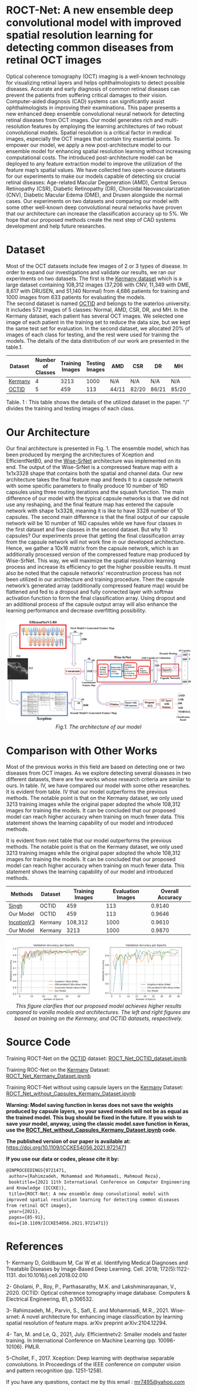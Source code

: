 # ROCT-Net: A new ensemble deep convolutional model with improved spatial resolution learning for detecting common diseases from retinal OCT images

Optical coherence tomography (OCT) imaging is a well-known technology for visualizing retinal layers and helps ophthalmologists to detect possible diseases. Accurate and early diagnosis of common retinal diseases can prevent the patients from suffering critical damages to their vision. Computer-aided diagnosis (CAD) systems can significantly assist ophthalmologists in improving their examinations. This paper presents a new enhanced deep ensemble convolutional neural network for detecting retinal diseases from OCT images. Our model generates rich and multi-resolution features by employing the learning architectures of two robust convolutional models. Spatial resolution is a critical factor in medical images, especially the OCT images that contain tiny essential points. To empower our model, we apply a new post-architecture model to our ensemble model for enhancing spatial resolution learning without increasing computational costs. The introduced post-architecture model can be deployed to any feature extraction model to improve the utilization of the feature map’s spatial values. We have collected two open-source datasets for our experiments to make our models capable of detecting six crucial retinal diseases: Age-related Macular Degeneration (AMD), Central Serous Retinopathy (CSR), Diabetic Retinopathy (DR), Choroidal Neovascularization (CNV), Diabetic Macular Edema (DME), and Drusen alongside the normal cases. Our experiments on two datasets and comparing our model with some other well-known deep convolutional neural networks have proven that our architecture can increase the classification accuracy up to 5%. We hope that our proposed methods create the next step of CAD systems development and help future researches.

# Dataset

Most of the OCT datasets include few images of 2 or 3 types of disease. In order to expand our investigations and validate our results, we ran our experiments on two datasets.
The first is the [Kermany dataset](https://data.mendeley.com/datasets/rscbjbr9sj/3) which is a large dataset containing 108,312 images (37,206 with CNV, 11,349 with DME, 8,617 with DRUSEN, and 51,140 Normal) from 4,686 patients for training and 1000 images from 633 patients for evaluating the models.</br>
The second dataset is named [OCTID](https://www.sciencedirect.com/science/article/abs/pii/S0045790618330842) and belongs to the waterloo university. It includes 572 images of 5 classes: Normal, AMD, CSR, DR, and MH. In the Kermany dataset, each patient has several OCT images. We selected one image of each patient in the training set to reduce the data size, but we kept the same test set for evaluation. In the second dataset, we allocated 20% of images of each class for testing, and the rest were used for training the models. The details of the data distribution of our work are
presented in the table.1.


  Dataset | Number of Classes | Training Images | Testing Images | AMD | CSR | DR | MH | CNV | DME | DRUSEN | NORMAL |
------------ | ------------- | ------------- | -------------  | -------------  | -------------  | -------------  | -------------  | -------------  | -------------  | -------------  | -------------  
 [Kermany](https://data.mendeley.com/datasets/rscbjbr9sj/3)| 4 | 3213 | 1000 | N/A | N/A | N/A | N/A | 791/250 | 709/250 | 713/250 | 1000/250 |
[OCTID](https://www.sciencedirect.com/science/article/abs/pii/S0045790618330842) | 5 | 459 | 113 | 44/11 | 82/20 | 86/21 | 85/20 | N/A | N/A | N/A | 165/41 

Table. 1 : This table shows the details of the utilized dataset in the paper. "/" divides the training and testing images of each class.

# Our Architecture

Our final architecture is presented in Fig. 1. The ensemble model, which has been produced by merging the architectures of Xception and EfficientNetB0, and the [Wise-SrNet](https://arxiv.org/abs/2104.12294) architecture was implemented on its end. The output of the Wise-SrNet is a compressed feature map with a 1x1x3328 shape that contains both the spatial and channel data. Our new architecture takes the final feature map and feeds it to a capsule network with some specific parameters to finally produce 10 number of 16D capsules using three routing iterations and the squash function. The main difference of our model with the typical capsule networks is that we did not use any reshaping, and the final feature map has entered the capsule network with shape 1x3328, meaning it is like to have 3328 number of 1D capsules. The second main difference is that the final output of our capsule network will be 10 number of 16D capsules while we have four classes in the first dataset and five classes in the second dataset. But why 10 capsules? 
Our experiments prove that getting the final classification array from the capsule network will not work fine in our developed architecture. Hence, we gather a 10x16 matrix from the capsule network, which is an additionally processed version of the compressed feature map produced by Wise-SrNet. This way, we will maximize the spatial resolution learning process and increase its efficiency to get the higher possible results. It must also be noted that the capsule networks’ reconstruction process has not been utilized in our architecture and training procedure. Then the capsule network’s generated array (additionally compressed feature map) would be flattened and fed to a dropout and fully connected layer with softmax activation function to form the final classification array. Using dropout and an additional process of the capsule output array will also enhance the learning performance and decrease overfitting possibility.

<p align="center">
    <img src="images/model-1.jpg" alt="photo not available" width="100%" height="70%">
    <br>
    <em> Fig.1. The architecture of our model</em>
</p>

# Comparison with Other Works

Most of the previous works in this field are based on detecting one or two diseases from OCT images. As we explore detecting several diseases in two different datasets, there are few works whose research criteria are similar to ours. In table. IV, we have compared our model with some other researches. It is evident from table. IV that our model outperforms the previous methods. The notable point is that on the Kermany dataset, we only used 3213 training images while the original paper adopted the whole 108,312 images for training the models. It can be concluded that our proposed model can reach higher accuracy when training on much fewer data. This statement shows the learning capability of our model and introduced methods.

It is evident from next table that our model outperforms the previous methods. The notable point is that on the Kermany dataset, we only used 3213 training images while the original paper adopted the whole 108,312 images for training the models. It can be concluded that our proposed model can reach higher accuracy when training on much fewer data.
This statement shows the learning capability of our model and introduced methods.

  Methods | Dataset | Training Images | Evaluation Images | Overall Accuracy |
------------ | ------------- | ------------- | -------------  | -------------   
[Singh](https://arxiv.org/abs/2101.12041) | OCTID | 459 | 113 | 0.9140
Our Model | OCTID | 459 | 113 | 0.9646
[IncptionV3](https://www.sciencedirect.com/science/article/pii/S0092867418301545) | Kermany | 108,312 | 1000 | 0.9610
Our Model | Kermany | 3213 | 1000 | 0.9870


<p align="center">
    <img src="/images/val_accuracy-OCT-dataset1-1.jpg" width="50%"><img src="/images/val_accuracy-OCT-dataset2-1.jpg" width="50%">
    <br>
    <em> This figure clarifies that our proposed model achieves higher results compared to vanilla models and architectures. The left and right figures are based on training
on the Kermany, and OCTID datasets, respectively.</em>
</p>

# Source Code

Training ROCT-Net on the [OCTID](https://www.sciencedirect.com/science/article/abs/pii/S0045790618330842) dataset: [ROCT_Net_OCTID_dataset.ipynb](https://github.com/mr7495/OCT-classification/blob/main/ROCT_Net_OCTID_dataset.ipynb)

Training ROC-Net on the [Kermany](https://data.mendeley.com/datasets/rscbjbr9sj/3) Dataset: [ROCT_Net_Kermany_Dataset.ipynb](https://github.com/mr7495/OCT-classification/blob/main/ROCT_Net_Kermany_Dataset.ipynb)

Training ROCT-Net without using capsule layers on the [Kermany](https://data.mendeley.com/datasets/rscbjbr9sj/3) Dataset: [ROCT_Net_without_Capsules_Kermany_Dataset.ipynb](https://github.com/mr7495/OCT-classification/blob/main/ROCT_Net_without_Capsules_Kermany_Dataset.ipynb)

**Warning: Model saving function in keras does not save the weights produced by capsule layers, so your saved models will not be as equal as the trained model. This bug should be fixed in the future. If you wish to save your model, anyway, using the classic model.save function in Keras, use the [ROCT_Net_without_Capsules_Kermany_Dataset.ipynb](https://github.com/mr7495/OCT-classification/blob/main/ROCT_Net_without_Capsules_Kermany_Dataset.ipynb) code.**

**The published version of our paper is available at:** </br>
 https://doi.org/10.1109/ICCKE54056.2021.9721471
 
 
**If you use our data or codes, please cite it by:**
 ```
@INPROCEEDINGS{9721471,
  author={Rahimzadeh, Mohammad and Mohammadi, Mahmoud Reza},
  booktitle={2021 11th International Conference on Computer Engineering and Knowledge (ICCKE)}, 
  title={ROCT-Net: A new ensemble deep convolutional model with improved spatial resolution learning for detecting common diseases from retinal OCT images}, 
  year={2021},
  pages={85-91},
  doi={10.1109/ICCKE54056.2021.9721471}}
 ```

# References

1- Kermany D, Goldbaum M, Cai W et al. Identifying Medical Diagnoses and Treatable Diseases by Image-Based Deep Learning. Cell. 2018; 172(5):1122-1131. doi:10.1016/j.cell.2018.02.010

2- Gholami, P., Roy, P., Parthasarathy, M.K. and Lakshminarayanan, V., 2020. OCTID: Optical coherence tomography image database. Computers & Electrical Engineering, 81, p.106532.

3- Rahimzadeh, M., Parvin, S., Safi, E. and Mohammadi, M.R., 2021. Wise-srnet: A novel architecture for enhancing image classification by learning spatial resolution of feature maps. arXiv preprint arXiv:2104.12294.

4- Tan, M. and Le, Q., 2021, July. Efficientnetv2: Smaller models and faster training. In International Conference on Machine Learning (pp. 10096-10106). PMLR.

5-Chollet, F., 2017. Xception: Deep learning with depthwise separable convolutions. In Proceedings of the IEEE conference on computer vision and pattern recognition (pp. 1251-1258).


If you have any questions, contact me by this email : mr7495@yahoo.com

